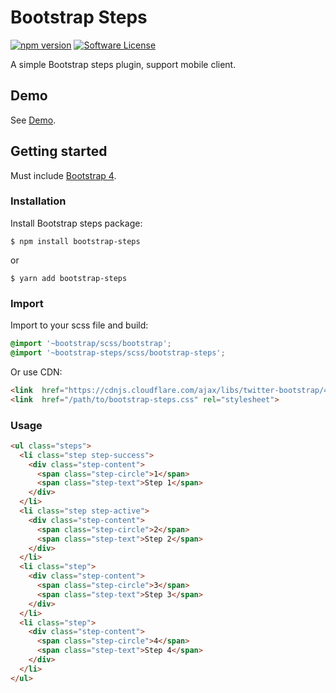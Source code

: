 # Bootstrap Steps

[![npm version](https://img.shields.io/npm/v/bootstrap-steps.svg)](https://www.npmjs.com/package/bootstrap-steps)
[![Software License](https://img.shields.io/badge/license-MIT-brightgreen.svg)](LICENSE.md)

A simple Bootstrap steps plugin, support mobile client.

## Demo

See [Demo](https://ycs77.github.io/bootstrap-steps/).

## Getting started

Must include [Bootstrap 4](https://getbootstrap.com/).

### Installation

Install Bootstrap steps package:
```
$ npm install bootstrap-steps
```
or
```
$ yarn add bootstrap-steps
```

### Import

Import to your scss file and build:

```scss
@import '~bootstrap/scss/bootstrap';
@import '~bootstrap-steps/scss/bootstrap-steps';
```

Or use CDN:
```html
<link  href="https://cdnjs.cloudflare.com/ajax/libs/twitter-bootstrap/4.3.1/css/bootstrap.min.css" rel="stylesheet"><!-- Bootstrap is required -->
<link  href="/path/to/bootstrap-steps.css" rel="stylesheet">
```

### Usage

```html
<ul class="steps">
  <li class="step step-success">
    <div class="step-content">
      <span class="step-circle">1</span>
      <span class="step-text">Step 1</span>
    </div>
  </li>
  <li class="step step-active">
    <div class="step-content">
      <span class="step-circle">2</span>
      <span class="step-text">Step 2</span>
    </div>
  </li>
  <li class="step">
    <div class="step-content">
      <span class="step-circle">3</span>
      <span class="step-text">Step 3</span>
    </div>
  </li>
  <li class="step">
    <div class="step-content">
      <span class="step-circle">4</span>
      <span class="step-text">Step 4</span>
    </div>
  </li>
</ul>
```

